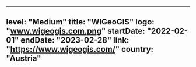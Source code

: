 
---
level: "Medium"
title: "WIGeoGIS"
logo: "www.wigeogis.com.png"
startDate: "2022-02-01"
endDate: "2023-02-28"
link: "https://www.wigeogis.com/"
country: "Austria"
---
